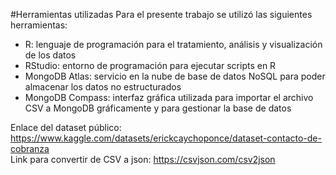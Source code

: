 #Herramientas utilizadas 
Para el presente trabajo se utilizó las siguientes herramientas:
- R: lenguaje de programación para el tratamiento, análisis y visualización de los datos
- RStudio: entorno de programación para ejecutar scripts en R
- MongoDB Atlas: servicio en la nube de base de datos NoSQL para poder almacenar los datos no estructurados
- MongoDB Compass: interfaz gráfica utilizada para importar el archivo CSV a MongoDB gráficamente y para gestionar la base de datos

Enlace del dataset público: https://www.kaggle.com/datasets/erickcaychoponce/dataset-contacto-de-cobranza  
Link para convertir de CSV a json: https://csvjson.com/csv2json
